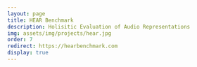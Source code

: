 ```yaml
---
layout: page
title: HEAR Benchmark
description: Holisitic Evaluation of Audio Representations
img: assets/img/projects/hear.jpg
order: 7
redirect: https://hearbenchmark.com
display: true
---
```


